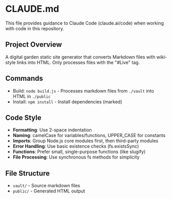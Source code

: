 # CLAUDE.md

This file provides guidance to Claude Code (claude.ai/code) when working with code in this repository.

## Project Overview
A digital garden static site generator that converts Markdown files with wiki-style links into HTML. Only processes files with the "#Live" tag.

## Commands
- Build: `node build.js` - Processes markdown files from `./vault` into HTML in `./public`
- Install: `npm install` - Install dependencies (marked)

## Code Style
- **Formatting**: Use 2-space indentation
- **Naming**: camelCase for variables/functions, UPPER_CASE for constants
- **Imports**: Group Node.js core modules first, then third-party modules
- **Error Handling**: Use basic existence checks (fs.existsSync)
- **Functions**: Prefer small, single-purpose functions (like slugify)
- **File Processing**: Use synchronous fs methods for simplicity

## File Structure
- `vault/` - Source markdown files
- `public/` - Generated HTML output